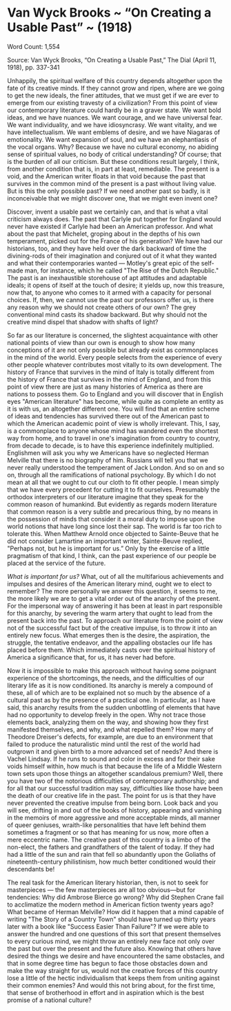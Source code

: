# Van Wyck Brooks ~ “On Creating a Usable Past” ~ (1918)



Word Count: 1,554

Source: Van Wyck Brooks, “On Creating a Usable Past,” The Dial (April 11, 1918), pp. 337-341

Unhappily, the spiritual welfare of this country depends altogether upon the fate of its creative minds. If they cannot grow and ripen, where are we going to get the new ideals, the finer attitudes, that we must get if we are ever to emerge from our existing travesty of a civilization? From this point of view our contemporary literature could hardly be in a graver state. We want bold ideas, and we have nuances. We want courage, and we have universal fear. We want individuality, and we have idiosyncrasy. We want vitality, and we have intellectualism. We want emblems of desire, and we have Niagaras of emotionality. We want expansion of soul, and we have an elephantiasis of the vocal organs. Why? Because we have no cultural economy, no abiding sense of spiritual values, no body of critical understanding? Of course; that is the burden of all our criticism. But these conditions result largely, I think, from another condition that is, in part at least, remediable. The present is a void, and the American writer floats in that void because the past that survives in the common mind of the present is a past without living value. But is this the only possible past? If we need another past so badly, is it inconceivable that we might discover one, that we might even invent one?

Discover, invent a usable past we certainly can, and that is what a vital criticism always does. The past that Carlyle put together for England would never have existed if Carlyle had been an American professor. And what about the past that Michelet, groping about in the depths of his own temperament, picked out for the France of his generation? We have had our historians, too, and they have held over the dark backward of time the divining-rods of their imagination and conjured out of it what they wanted and what their contemporaries wanted — Motley's great epic of the self-made man, for instance, which he called "The Rise of the Dutch Republic." The past is an inexhaustible storehouse of apt attitudes and adaptable ideals; it opens of itself at the touch of desire; it yields up, now this treasure, now that, to anyone who comes to it armed with a capacity for personal choices. If, then, we cannot use the past our professors offer us, is there any reason why we should not create others of our own? The grey conventional mind casts its shadow backward. But why should not the creative mind dispel that shadow with shafts of light?

So far as our literature is concerned, the slightest acquaintance with other national points of view than our own is enough to show how many conceptions of it are not only possible but already exist as commonplaces in the mind of the world. Every people selects from the experience of every other people whatever contributes most vitally to its own development. The history of France that survives in the mind of Italy is totally different from the history of France that survives in the mind of England, and from this point of view there are just as many histories of America as there are nations to possess them. Go to England and you will discover that in English eyes "American literature" has become, while quite as complete an entity as it is with us, an altogether different one. You will find that an entire scheme of ideas and tendencies has survived there out of the American past to which the American academic point of view is wholly irrelevant. This, I say, is a commonplace to anyone whose mind has wandered even the shortest way from home, and to travel in one's imagination from country to country, from decade to decade, is to have this experience indefinitely multiplied. Englishmen will ask you why we Americans have so neglected Herman Melville that there is no biography of him. Russians will tell you that we never really understood the temperament of Jack London. And so on and so on, through all the ramifications of national psychology. By which I do not mean at all that we ought to cut our cloth to fit other people. I mean simply that we have every precedent for cutting it to fit ourselves. Presumably the orthodox interpreters of our literature imagine that they speak for the common reason of humankind. But evidently as regards modern literature that common reason is a very subtle and precarious thing, by no means in the possession of minds that consider it a moral duty to impose upon the world notions that have long since lost their sap. The world is far too rich to tolerate this. When Matthew Arnold once objected to Sainte-Beuve that he did not consider Lamartine an important writer, Sainte-Beuve replied, "Perhaps not, but he is important for us.” Only by the exercise of a little pragmatism of that kind, I think, can the past experience of our people be placed at the service of the future.

_What is important for us?_ What, out of all the multifarious achievements and impulses and desires of the American literary mind, ought we to elect to remember? The more personally we answer this question, it seems to me, the more likely we are to get a vital order out of the anarchy of the present. For the impersonal way of answering it has been at least in part responsible for this anarchy, by severing the warm artery that ought to lead from the present back into the past. To approach our literature from the point of view not of the successful fact but of the creative impulse, is to throw it into an entirely new focus. What emerges then is the desire, the aspiration, the struggle, the tentative endeavor, and the appalling obstacles our life has placed before them. Which immediately casts over the spiritual history of America a significance that, for us, it has never had before.

Now it is impossible to make this approach without having some poignant experience of the shortcomings, the needs, and the difficulties of our literary life as it is now conditioned. Its anarchy is merely a compound of these, all of which are to be explained not so much by the absence of a cultural past as by the presence of a practical one. In particular, as I have said, this anarchy results from the sudden unbottling of elements that have had no opportunity to develop freely in the open. Why not trace those elements back, analyzing them on the way, and showing how they first manifested themselves, and why, and what repelled them? How many of Theodore Dreiser's defects, for example, are due to an environment that failed to produce the naturalistic mind until the rest of the world had outgrown it and given birth to a more advanced set of needs? And there is Vachel Lindsay. If he runs to sound and color in excess and for their sake voids himself within, how much is that because the life of a Middle Western town sets upon those things an altogether scandalous premium? Well, there you have two of the notorious difficulties of contemporary authorship; and for all that our successful tradition may say, difficulties like those have been the death of our creative life in the past. The point for us is that they have never prevented the creative impulse from being born. Look back and you will see, drifting in and out of the books of history, appearing and vanishing in the memoirs of more aggressive and more acceptable minds, all manner of queer geniuses, wraith-like personalities that have left behind them sometimes a fragment or so that has meaning for us now, more often a mere eccentric name. The creative past of this country is a limbo of the non-elect, the fathers and grandfathers of the talent of today. If they had had a little of the sun and rain that fell so abundantly upon the Goliaths of nineteenth-century philistinism, how much better conditioned would their descendants be!

The real task for the American literary historian, then, is not to seek for masterpieces — the few masterpieces are all too obvious—but for tendencies: Why did Ambrose Bierce go wrong? Why did Stephen Crane fail to acclimatize the modern method in American fiction twenty years ago? What became of Herman Melville? How did it happen that a mind capable of writing "The Story of a Country Town" should have turned up thirty years later with a book like "Success Easier Than Failure"? If we were able to answer the hundred and one questions of this sort that present themselves to every curious mind, we might throw an entirely new face not only over the past but over the present and the future also. Knowing that others have desired the things we desire and have encountered the same obstacles, and that in some degree time has begun to face those obstacles down and make the way straight for us, would not the creative forces of this country lose a little of the hectic individualism that keeps them from uniting against their common enemies? And would this not bring about, for the first time, that sense of brotherhood in effort and in aspiration which is the best promise of a national culture?